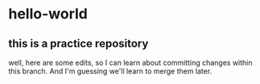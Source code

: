 # hello-world
this is a practice repository
----------------

well, here are some edits, so I can learn about committing changes within this branch. And I'm guessing we'll learn to merge them later. 
